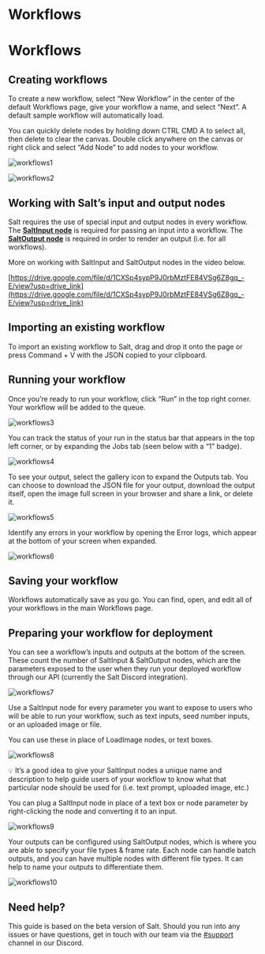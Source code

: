 # Workflows

# Workflows

## Creating workflows

To create a new workflow, select “New Workflow” in the center of the default Workflows page, give your workflow a name, and select “Next”. A default sample workflow will automatically load. 

You can quickly delete nodes by holding down CTRL CMD A to select all, then delete to clear the canvas. Double click anywhere on the canvas or right click and select “Add Node” to add nodes to your workflow.

![workflows1](images/workflows1.png)

![workflows2](images/workflows2.png)

## Working with Salt’s input and output nodes

Salt requires the use of special input and output nodes in every workflow. The **[SaltInput node](https://docs.getsalt.ai/md/SaltAI/Nodes/SaltInput/)** is required for passing an input into a workflow. The **[SaltOutput node](https://docs.getsalt.ai/md/SaltAI/Nodes/SaltOutput/)** is required in order to render an output (i.e. for all workflows).

More on working with SaltInput and SaltOutput nodes in the video below.

[https://drive.google.com/file/d/1CXSp4sypP9J0rbMztFE84VSg6Z8gq_-E/view?usp=drive_link](https://drive.google.com/file/d/1CXSp4sypP9J0rbMztFE84VSg6Z8gq_-E/view?usp=drive_link)

## Importing an existing workflow

To import an existing workflow to Salt, drag and drop it onto the page or press Command + V with the JSON copied to your clipboard.

## Running your workflow

Once you’re ready to run your workflow, click “Run” in the top right corner. Your workflow will be added to the queue. 

![workflows3](images/workflows3.png)

You can track the status of your run in the status bar that appears in the top left corner, or by expanding the Jobs tab (seen below with a “1” badge).

![workflows4](images/workflows4.png)

To see your output, select the gallery icon to expand the Outputs tab. You can choose to download the JSON file for your output, download the output itself, open the image full screen in your browser and share a link, or delete it.

![workflows5](images/workflows5.png)

Identify any errors in your workflow by opening the Error logs, which appear at the bottom of your screen when expanded.

![workflows6](images/workflows6.png)

## Saving your workflow

Workflows automatically save as you go. You can find, open, and edit all of your workflows in the main Workflows page.

## Preparing your workflow for deployment

You can see a workflow’s inputs and outputs at the bottom of the screen. These count the number of SaltInput & SaltOutput nodes, which are the parameters exposed to the user when they run your deployed workflow through our API (currently the Salt Discord integration).

![workflows7](images/workflows7.png)

Use a SaltInput node for every parameter you want to expose to users who will be able to run your workflow, such as text inputs, seed number inputs, or an uploaded image or file.

You can use these in place of LoadImage nodes, or text boxes.

![workflows8](images/workflows8.png)

<aside>
💡 It’s a good idea to give your SaltInput nodes a unique name and description to help guide users of your workflow to know what that particular node should be used for (i.e. text prompt, uploaded image, etc.)

</aside>

You can plug a SaltInput node in place of a text box or node parameter by right-clicking the node and converting it to an input.

![workflows9](images/workflows9.png)

Your outputs can be configured using SaltOutput nodes, which is where you are able to specify your file types & frame rate. Each node can handle batch outputs, and you can have multiple nodes with different file types. It can help to name your outputs to differentiate them.

![workflows10](images/workflows10.png)

## **Need help?**

This guide is based on the beta version of Salt. Should you run into any issues or have questions, get in touch with our team via the [#support](https://discord.com/channels/1151592612525002822/1212167911771217961) channel in our Discord.

